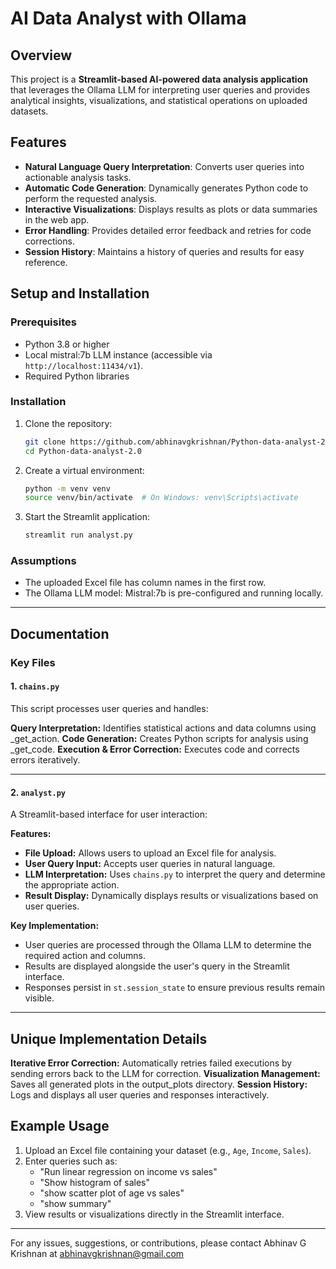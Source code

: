 # AI Data Analyst with Ollama

## Overview

This project is a **Streamlit-based AI-powered data analysis application** that leverages the Ollama LLM for interpreting user queries and provides analytical insights, visualizations, and statistical operations on uploaded datasets.

## Features
- **Natural Language Query Interpretation**: Converts user queries into actionable analysis tasks.
- **Automatic Code Generation**: Dynamically generates Python code to perform the requested analysis.
- **Interactive Visualizations**: Displays results as plots or data summaries in the web app.
- **Error Handling**: Provides detailed error feedback and retries for code corrections.
- **Session History**: Maintains a history of queries and results for easy reference.

## Setup and Installation

### Prerequisites

- Python 3.8 or higher
- Local mistral:7b LLM instance (accessible via `http://localhost:11434/v1`).
- Required Python libraries

### Installation

1. Clone the repository:
   ```bash
   git clone https://github.com/abhinavgkrishnan/Python-data-analyst-2.0.git
   cd Python-data-analyst-2.0
   ```

2. Create a virtual environment:
   ```bash
   python -m venv venv
   source venv/bin/activate  # On Windows: venv\Scripts\activate
   ```

3. Start the Streamlit application:
   ```bash
   streamlit run analyst.py
   ```
### Assumptions
- The uploaded Excel file has column names in the first row.
- The Ollama LLM model: Mistral:7b is pre-configured and running locally.

---

## Documentation

### Key Files

#### 1. `chains.py`
This script processes user queries and handles:

**Query Interpretation:** Identifies statistical actions and data columns using _get_action.
**Code Generation:** Creates Python scripts for analysis using _get_code.
**Execution & Error Correction:** Executes code and corrects errors iteratively.

---

#### 2. `analyst.py`
A Streamlit-based interface for user interaction:

**Features:**
- **File Upload:**
  Allows users to upload an Excel file for analysis.
- **User Query Input:**
  Accepts user queries in natural language.
- **LLM Interpretation:**
  Uses `chains.py` to interpret the query and determine the appropriate action.
- **Result Display:**
  Dynamically displays results or visualizations based on user queries.

**Key Implementation:**
- User queries are processed through the Ollama LLM to determine the required action and columns.
- Results are displayed alongside the user's query in the Streamlit interface.
- Responses persist in `st.session_state` to ensure previous results remain visible.

---

## Unique Implementation Details

**Iterative Error Correction:** Automatically retries failed executions by sending errors back to the LLM for correction.
**Visualization Management:** Saves all generated plots in the output_plots directory.
**Session History:** Logs and displays all user queries and responses interactively.

## Example Usage
1. Upload an Excel file containing your dataset (e.g., `Age`, `Income`, `Sales`).
2. Enter queries such as:
   - "Run linear regression on income vs sales"
   - "Show histogram of sales"
   - "show scatter plot of age vs sales"
   - "show summary"
3. View results or visualizations directly in the Streamlit interface.

---


For any issues, suggestions, or contributions, please contact Abhinav G Krishnan at abhinavgkrishnan@gmail.com
